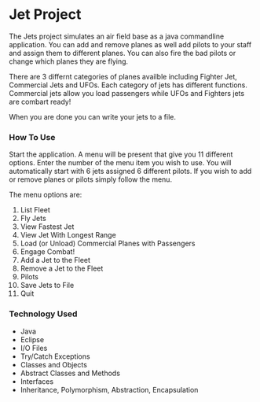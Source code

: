 # Jet Project

The Jets project simulates an air field base as a java commandline application. You can add and remove planes as well add pilots
to your staff and assign them to different planes. You can also fire the bad pilots or change which planes they are flying. 

There are 3 differnt categories of planes availble including Fighter Jet, Commercial Jets and UFOs. Each category of jets has different functions. Commercial jets allow you load passengers while UFOs and Fighters jets are combart ready! 

When you are done you can write your jets to a file.

### How To Use

Start the application. A menu will be present that give you 11 different options. Enter the number of the menu item you wish to use.
You will automatically start with 6 jets assigned 6 different pilots. If you wish to add or remove planes or pilots simply follow the menu. 

The menu options are: 
1. List Fleet
2. Fly Jets
3. View Fastest Jet
4. View Jet With Longest Range
5. Load (or Unload) Commercial Planes with Passengers
6. Engage Combat!
7. Add a Jet to the Fleet
8. Remove a Jet to the Fleet
9. Pilots
10. Save Jets to File
11. Quit

### Technology Used

- Java
- Eclipse
- I/O Files
- Try/Catch Exceptions
- Classes and Objects
- Abstract Classes and Methods
- Interfaces
- Inheritance, Polymorphism, Abstraction, Encapsulation


